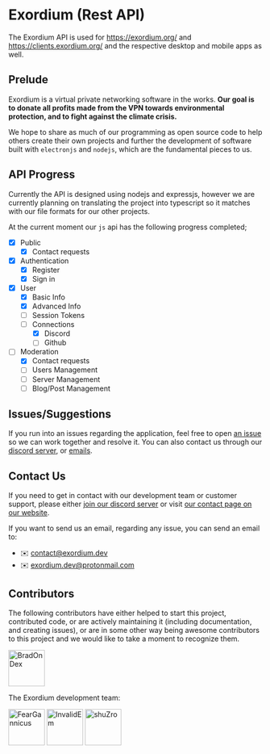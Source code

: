 # Exordium (Rest API)

The Exordium API is used for https://exordium.org/ and https://clients.exordium.org/ and the respective desktop and mobile apps as well. 
## Prelude

Exordium is a virtual private networking software in the works. **Our goal is to donate all profits made from the VPN towards environmental protection, and to fight against the climate crisis.**

We hope to share as much of our programming as open source code to help others create their own projects and further the development of software built with `electronjs` and `nodejs`, which are the fundamental pieces to us.

## API Progress

Currently the API is designed using nodejs and expressjs, however we are currently planning on translating the project into typescript so it matches with our file formats for our other projects.

At the current moment our `js` api has the following progress completed;
- [x] Public
  - [x] Contact requests
- [x] Authentication
  - [x] Register
  - [x] Sign in
- [x] User
  - [x] Basic Info
  - [x] Advanced Info
  - [ ] Session Tokens
  - [ ] Connections
    - [x] Discord
    - [ ] Github
- [ ] Moderation
  - [x] Contact requests
  - [ ] Users Management
  - [ ] Server Management
  - [ ] Blog/Post Management

## Issues/Suggestions

If you run into an issues regarding the application, feel free to open [an issue](https://github.com/exordium-dev/exordium-api/issues) so we can work together and resolve it. You can also contact us through our [discord server](https://discord.exordium.dev/), or [emails](mailto:contact@exordium.dev).

## Contact Us

If you need to get in contact with our development team or customer support, please either [join our discord server](https://discord.exordium.dev) or visit [our contact page on our website](https://exordium.dev/contact).

If you want to send us an email, regarding any issue, you can send an email to:
- :envelope: [contact@exordium.dev](mailto:contact@exordium.dev)
- :envelope: [exordium.dev@protonmail.com](mailto:exordium.dev@protonmail.com)

## Contributors

The following contributors have either helped to start this project, contributed code, or are actively maintaining it (including documentation, and creating issues), or are in some other way being awesome contributors to this project and we would like to take a moment to recognize them.

[<img src="https://github.com/BradOnDex.png?size=72" alt="BradOnDex" width="72">](https://github.com/BradOnDex)

The Exordium development team:

[<img src="https://github.com/FearGannicus.png?size=72" alt="FearGannicus" width="72">](https://github.com/FearGannicus)
[<img src="https://github.com/InvalidEm.png?size=72" alt="InvalidEm" width="72">](https://github.com/InvalidEm)
[<img src="https://github.com/shuZro.png?size=72" alt="shuZro" width="72">](https://github.com/shuZro)
